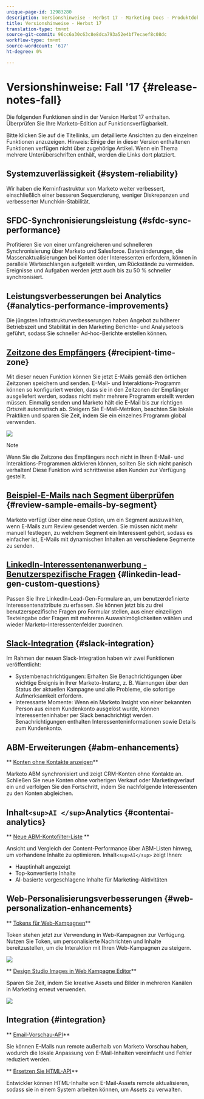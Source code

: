 ```yaml
---
unique-page-id: 12983280
description: Versionshinweise - Herbst 17 - Marketing Docs - Produktdokumentation
title: Versionshinweise - Herbst 17
translation-type: tm+mt
source-git-commit: 96cc6a30c63c8e8dca793a52e4bf7ecaef8c08dc
workflow-type: tm+mt
source-wordcount: '617'
ht-degree: 0%

---
```



# Versionshinweise: Fall &#39;17 {#release-notes-fall}

Die folgenden Funktionen sind in der Version Herbst 17 enthalten. Überprüfen Sie Ihre Marketo-Edition auf Funktionsverfügbarkeit.

Bitte klicken Sie auf die Titellinks, um detaillierte Ansichten zu den einzelnen Funktionen anzuzeigen. Hinweis: Einige der in dieser Version enthaltenen Funktionen verfügen nicht über zugehörige Artikel. Wenn ein Thema mehrere Unterüberschriften enthält, werden die Links dort platziert.

## Systemzuverlässigkeit {#system-reliability}

Wir haben die Kerninfrastruktur von Marketo weiter verbessert, einschließlich einer besseren Sequenzierung, weniger Diskrepanzen und verbesserter Munchkin-Stabilität.

## SFDC-Synchronisierungsleistung {#sfdc-sync-performance}

Profitieren Sie von einer umfangreicheren und schnelleren Synchronisierung über Marketo und Salesforce. Datenänderungen, die Massenaktualisierungen bei Konten oder Interessenten erfordern, können in parallele Warteschlangen aufgeteilt werden, um Rückstände zu vermeiden. Ereignisse und Aufgaben werden jetzt auch bis zu 50 % schneller synchronisiert.

## Leistungsverbesserungen bei Analytics {#analytics-performance-improvements}

Die jüngsten Infrastrukturverbesserungen haben Angebot zu höherer Betriebszeit und Stabilität in den Marketing Berichte- und Analysetools geführt, sodass Sie schneller Ad-hoc-Berichte erstellen können.

## [Zeitzone des Empfängers](https://docs.marketo.com/x/_xvG) {#recipient-time-zone}

Mit dieser neuen Funktion können Sie jetzt E-Mails gemäß den örtlichen Zeitzonen speichern und senden. E-Mail- und Interaktions-Programm können so konfiguriert werden, dass sie in den Zeitzonen der Empfänger ausgeliefert werden, sodass nicht mehr mehrere Programm erstellt werden müssen. Einmalig senden und Marketo hält die E-Mail bis zur richtigen Ortszeit automatisch ab. Steigern Sie E-Mail-Metriken, beachten Sie lokale Praktiken und sparen Sie Zeit, indem Sie ein einzelnes Programm global verwenden.

![](assets/image2017-11-29-8-3a45-3a47.png)

>[!NOTE]
>
>Wenn Sie die Zeitzone des Empfängers noch nicht in Ihren E-Mail- und Interaktions-Programmen aktivieren können, sollten Sie sich nicht panisch verhalten! Diese Funktion wird schrittweise allen Kunden zur Verfügung gestellt.

## [Beispiel-E-Mails nach Segment überprüfen](https://docs.marketo.com/x/2IER) {#review-sample-emails-by-segment}

Marketo verfügt über eine neue Option, um ein Segment auszuwählen, wenn E-Mails zum Review gesendet werden. Sie müssen nicht mehr manuell festlegen, zu welchem Segment ein Interessent gehört, sodass es einfacher ist, E-Mails mit dynamischen Inhalten an verschiedene Segmente zu senden.

## [LinkedIn-Interessentenanwerbung - Benutzerspezifische Fragen](https://docs.marketo.com/x/ngLG) {#linkedin-lead-gen-custom-questions}

Passen Sie Ihre LinkedIn-Lead-Gen-Formulare an, um benutzerdefinierte Interessentenattribute zu erfassen. Sie können jetzt bis zu drei benutzerspezifische Fragen pro Formular stellen, aus einer einzeiligen Texteingabe oder Fragen mit mehreren Auswahlmöglichkeiten wählen und wieder Marketo-Interessentenfelder zuordnen.

## [Slack-Integration](../../product-docs/administration/additional-integrations/add-slack-as-a-launchpoint-service.md) {#slack-integration}

Im Rahmen der neuen Slack-Integration haben wir zwei Funktionen veröffentlicht:

* Systembenachrichtigungen: Erhalten Sie Benachrichtigungen über wichtige Ereignis in Ihrer Marketo-Instanz, z. B. Warnungen über den Status der aktuellen Kampagne und alle Probleme, die sofortige Aufmerksamkeit erfordern.
* Interessante Momente: Wenn ein Marketo Insight von einer bekannten Person aus einem Kundenkonto ausgelöst wurde, können Interessenteninhaber per Slack benachrichtigt werden. Benachrichtigungen enthalten Interessenteninformationen sowie Details zum Kundenkonto.

## ABM-Erweiterungen {#abm-enhancements}

** [Konten ohne Kontakte anzeigen](https://docs.marketo.com/x/fKCt)**

Marketo ABM synchronisiert und zeigt CRM-Konten ohne Kontakte an. Schließen Sie neue Konten ohne vorherigen Verkauf oder Marketingverlauf ein und verfolgen Sie den Fortschritt, indem Sie nachfolgende Interessenten zu den Konten abgleichen.

## Inhalt`<sup>AI </sup>`Analytics {#contentai-analytics}

** [Neue ABM-Kontofilter-Liste](https://docs.marketo.com/x/1BPG) **

Ansicht und Vergleich der Content-Performance über ABM-Listen hinweg, um vorhandene Inhalte zu optimieren. Inhalt`<sup>AI</sup>` zeigt Ihnen:

* Hauptinhalt angezeigt
* Top-konvertierte Inhalte
* AI-basierte vorgeschlagene Inhalte für Marketing-Aktivitäten

## Web-Personalisierungsverbesserungen {#web-personalization-enhancements}

** [Tokens für Web-Kampagnen](https://docs.marketo.com/x/SwJI)**

Token stehen jetzt zur Verwendung in Web-Kampagnen zur Verfügung. Nutzen Sie Token, um personalisierte Nachrichten und Inhalte bereitzustellen, um die Interaktion mit Ihren Web-Kampagnen zu steigern.

![](assets/image2017-11-16-11-3a25-3a7.png)

** [Design Studio Images in Web Kampagne Editor](https://docs.marketo.com/x/SwJI)**

Sparen Sie Zeit, indem Sie kreative Assets und Bilder in mehreren Kanälen in Marketing erneut verwenden.

![](assets/image2017-11-16-11-3a26-3a10.png)

## Integration {#integration}

** [Email-Vorschau-API](https://developers.marketo.com/rest-api/assets/emails/)**

Sie können E-Mails nun remote außerhalb von Marketo Vorschau haben, wodurch die lokale Anpassung von E-Mail-Inhalten vereinfacht und Fehler reduziert werden.

** [Ersetzen Sie HTML-API](https://developers.marketo.com/rest-api/assets/emails/)**

Entwickler können HTML-Inhalte von E-Mail-Assets remote aktualisieren, sodass sie in einem System arbeiten können, um Assets zu verwalten.
